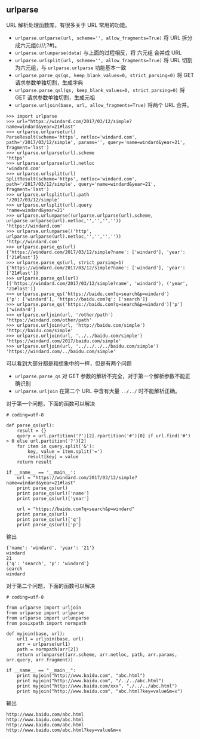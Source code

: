 ## urlparse

URL 解析处理函数库，有很多关于 URL 常用的功能。

- `urlparse.urlparse(url, scheme='', allow_fragments=True)` 将 URL 拆分成六元组(<scheme>://<netloc>/<path>;<params>?<query>#<fragment>)。
- `urlparse.urlunparse(data)` 与上面的过程相反，将 六元组 合并成 URL
- `urlparse.urlsplit(url, scheme='', allow_fragments=True)` 将 URL 切割为六元组，与 `urlparse.urlparse` 功能基本一致
- `urlparse.parse_qs(qs, keep_blank_values=0, strict_parsing=0)` 将 GET 请求参数单独切割，生成字典
- `urlparse.parse_qsl(qs, keep_blank_values=0, strict_parsing=0)` 将 GET 请求参数单独切割，生成元祖
- `urlparse.urljoin(base, url, allow_fragments=True)` 将两个 URL 合并。

```
>>> import urlparse
>>> url="https://windard.com/2017/03/12/simple?name=windard&year=21#last"
>>> urlparse.urlparse(url)
ParseResult(scheme='https', netloc='windard.com', path='/2017/03/12/simple', params='', query='name=windard&year=21', fragment='last')
>>> urlparse.urlparse(url).scheme
'https'
>>> urlparse.urlparse(url).netloc
'windard.com'
>>> urlparse.urlsplit(url)
SplitResult(scheme='https', netloc='windard.com', path='/2017/03/12/simple', query='name=windard&year=21', fragment='last')
>>> urlparse.urlsplit(url).path
'/2017/03/12/simple'
>>> urlparse.urlsplit(url).query
'name=windard&year=21'
>>> urlparse.urlunparse((urlparse.urlparse(url).scheme, urlparse.urlparse(url).netloc,'','','',''))
'https://windard.com'
>>> urlparse.urlunparse(('http', urlparse.urlparse(url).netloc,'','','',''))
'http://windard.com'
>>> urlparse.parse_qs(url)
{'https://windard.com/2017/03/12/simple?name': ['windard'], 'year': ['21#last']}
>>> urlparse.parse_qs(url, strict_parsing=1)
{'https://windard.com/2017/03/12/simple?name': ['windard'], 'year': ['21#last']}
>>> urlparse.parse_qsl(url)
[('https://windard.com/2017/03/12/simple?name', 'windard'), ('year', '21#last')]
>>> urlparse.parse_qs('https://baidu.com?q=search&p=windard')
{'p': ['windard'], 'https://baidu.com?q': ['search']}
>>> urlparse.parse_qs('https://baidu.com?q=search&p=windard')['p']
['windard']
>>> urlparse.urljoin(url, '/other/path')
'https://windard.com/other/path'
>>> urlparse.urljoin(url, 'http://baidu.com/simple')
'http://baidu.com/simple'
>>> urlparse.urljoin(url, '../../baidu.com/simple')
'https://windard.com/2017/baidu.com/simple'
>>> urlparse.urljoin(url, '../../../../baidu.com/simple')
'https://windard.com/../baidu.com/simple'
```

可以看到大部分都是和想象中的一样，但是有两个问题
- `urlparse.parse_qs` 对 GET 参数的解析不完全，对于第一个解析参数不能正确识别
- `urlparse.urljoin` 在第二个 URL 中含有大量 `../../` 时不能解析正确。

对于第一个问题，下面的函数可以解决

```
# coding=utf-8

def parse_qs(url):
    result = {}
    query = url.partition('?')[2].rpartition('#')[0] if url.find('#') > 0 else url.partition('?')[2]
    for item in query.split('&'):
        key, value = item.split('=')
        result[key] = value
    return result

if __name__ == '__main__':
    url = "https://windard.com/2017/03/12/simple?name=windard&year=21#last"
    print parse_qs(url)
    print parse_qs(url)['name']
    print parse_qs(url)['year']

    url = "https://baidu.com?q=search&p=windard"
    print parse_qs(url)
    print parse_qs(url)['q']
    print parse_qs(url)['p']

```

输出

```
{'name': 'windard', 'year': '21'}
windard
21
{'q': 'search', 'p': 'windard'}
search
windard
```

对于第二个问题，下面的函数可以解决

```
# coding=utf-8

from urlparse import urljoin
from urlparse import urlparse
from urlparse import urlunparse
from posixpath import normpath
 
def myjoin(base, url):
    url1 = urljoin(base, url)
    arr = urlparse(url1)
    path = normpath(arr[2])
    return urlunparse((arr.scheme, arr.netloc, path, arr.params, arr.query, arr.fragment))
 
if __name__ == "__main__":
    print myjoin("http://www.baidu.com", "abc.html")
    print myjoin("http://www.baidu.com", "/../../abc.html")
    print myjoin("http://www.baidu.com/xxx", "./../../abc.html")
    print myjoin("http://www.baidu.com", "abc.html?key=value&m=x")
```

输出

```
http://www.baidu.com/abc.html
http://www.baidu.com/abc.html
http://www.baidu.com/abc.html
http://www.baidu.com/abc.html?key=value&m=x
```